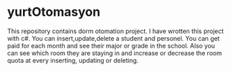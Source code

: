 # yurtOtomasyon

This repository contains dorm otomation project. I have wrotten this project with c#. You can insert,update,delete a student and personel. You can get paid for each month and see their major or grade in the school. Also
you can see which room they are staying in and increase or decrease the room quota at every inserting, updating or deleting.
